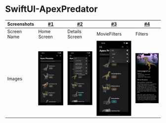 # SwiftUI-ApexPredator



Screenshots | [#1](./Screenshots/1.png) | [#2](./Screenshots/2.png) | [#3](./Screenshots/3.png) | [#4](./Screenshots/4.png) | 
--- | --- | --- | --- |--- |
Screen Name | Home Screen | Details Screen | MovieFilters | Filters |
Images | ![Home Screen](Screenshots/1.png) | ![Details Screen](Screenshots/2.png) | ![MovieFilters](Screenshots/3.png) | ![Filters](Screenshots/4.png) |




